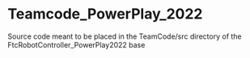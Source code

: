 # Teamcode_PowerPlay_2022
Source code meant to be placed in the TeamCode/src directory of the FtcRobotController_PowerPlay2022 base
